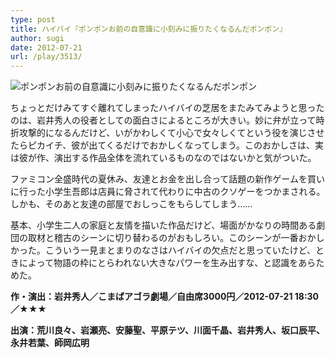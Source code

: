```yaml
---
type: post
title: ハイバイ『ポンポンお前の自意識に小刻みに振りたくなるんだポンポン』
author: sugi
date: 2012-07-21
url: /play/3513/
---
```

<img src="http://i2.wp.com/asharpminor.com/wp-content/uploads/titlePonpon.jpg?resize=217%2C240" alt="ポンポンお前の自意識に小刻みに振りたくなるんだポンポン" title="ポンポンお前の自意識に小刻みに振りたくなるんだポンポン" class="alignleft wp-image-3514" data-recalc-dims="1" />

ちょっとだけみてすぐ離れてしまったハイバイの芝居をまたみてみようと思ったのは、岩井秀人の役者としての面白さによるところが大きい。妙に弁が立って時折攻撃的になるんだけど、いがかわしくて小心で女々しくてという役を演じさせたらピカイチ、彼が出てくるだけでおかしくなってしまう。このおかしさは、実は彼が作、演出する作品全体を流れているものなのではないかと気がついた。

ファミコン全盛時代の夏休み、友達とお金を出し合って話題の新作ゲームを買いに行った小学生吾郎は店員に脅されて代わりに中古のクソゲーをつかまされる。しかも、そのあと友達の部屋でおしっこをもらしてしまう……

基本、小学生二人の家庭と友情を描いた作品だけど、場面がかなりの時間ある劇団の取材と稽古のシーンに切り替わるのがおもしろい。このシーンが一番おかしかった。こういう一見まとまりのなさはハイバイの欠点だと思っていたけど、ときによって物語の枠にとらわれない大きなパワーを生み出すな、と認識をあらためた。

**作・演出：岩井秀人／こまばアゴラ劇場／自由席3000円／2012-07-21 18:30／★★★**

**出演：荒川良々、岩瀬亮、安藤聖、平原テツ、川面千晶、岩井秀人、坂口辰平、永井若葉、師岡広明**
